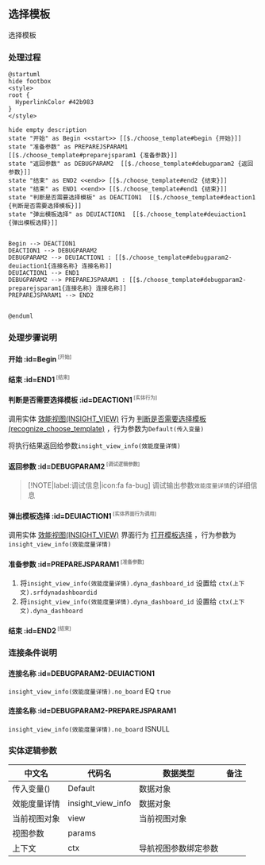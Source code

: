 ## 选择模板 <!-- {docsify-ignore-all} -->

   选择模板

### 处理过程

```plantuml
@startuml
hide footbox
<style>
root {
  HyperlinkColor #42b983
}
</style>

hide empty description
state "开始" as Begin <<start>> [[$./choose_template#begin {开始}]]
state "准备参数" as PREPAREJSPARAM1  [[$./choose_template#preparejsparam1 {准备参数}]]
state "返回参数" as DEBUGPARAM2  [[$./choose_template#debugparam2 {返回参数}]]
state "结束" as END2 <<end>> [[$./choose_template#end2 {结束}]]
state "结束" as END1 <<end>> [[$./choose_template#end1 {结束}]]
state "判断是否需要选择模板" as DEACTION1  [[$./choose_template#deaction1 {判断是否需要选择模板}]]
state "弹出模板选择" as DEUIACTION1  [[$./choose_template#deuiaction1 {弹出模板选择}]]


Begin --> DEACTION1
DEACTION1 --> DEBUGPARAM2
DEBUGPARAM2 --> DEUIACTION1 : [[$./choose_template#debugparam2-deuiaction1{连接名称} 连接名称]]
DEUIACTION1 --> END1
DEBUGPARAM2 --> PREPAREJSPARAM1 : [[$./choose_template#debugparam2-preparejsparam1{连接名称} 连接名称]]
PREPAREJSPARAM1 --> END2


@enduml
```


### 处理步骤说明

#### 开始 :id=Begin<sup class="footnote-symbol"> <font color=gray size=1>[开始]</font></sup>




#### 结束 :id=END1<sup class="footnote-symbol"> <font color=gray size=1>[结束]</font></sup>




#### 判断是否需要选择模板 :id=DEACTION1<sup class="footnote-symbol"> <font color=gray size=1>[实体行为]</font></sup>



调用实体 [效能视图(INSIGHT_VIEW)](module/Insight/insight_view.md) 行为 [判断是否需要选择模板(recognize_choose_template)](module/Insight/insight_view#行为) ，行为参数为`Default(传入变量)`

将执行结果返回给参数`insight_view_info(效能度量详情)`

#### 返回参数 :id=DEBUGPARAM2<sup class="footnote-symbol"> <font color=gray size=1>[调试逻辑参数]</font></sup>



> [!NOTE|label:调试信息|icon:fa fa-bug]
> 调试输出参数`效能度量详情`的详细信息

#### 弹出模板选择 :id=DEUIACTION1<sup class="footnote-symbol"> <font color=gray size=1>[实体界面行为调用]</font></sup>



调用实体 [效能视图(INSIGHT_VIEW)](module/Insight/insight_view.md) 界面行为 [打开模板选择](module/Insight/insight_view#界面行为) ，行为参数为`insight_view_info(效能度量详情)`

#### 准备参数 :id=PREPAREJSPARAM1<sup class="footnote-symbol"> <font color=gray size=1>[准备参数]</font></sup>



1. 将`insight_view_info(效能度量详情).dyna_dashboard_id` 设置给  `ctx(上下文).srfdynadashboardid`
2. 将`insight_view_info(效能度量详情).dyna_dashboard_id` 设置给  `ctx(上下文).dyna_dashboard`

#### 结束 :id=END2<sup class="footnote-symbol"> <font color=gray size=1>[结束]</font></sup>




### 连接条件说明
#### 连接名称 :id=DEBUGPARAM2-DEUIACTION1

```insight_view_info(效能度量详情).no_board``` EQ ```true```
#### 连接名称 :id=DEBUGPARAM2-PREPAREJSPARAM1

```insight_view_info(效能度量详情).no_board``` ISNULL


### 实体逻辑参数

|    中文名   |    代码名    |  数据类型      |备注 |
| --------| --------| --------  | --------   |
|传入变量(<i class="fa fa-check"/></i>)|Default|数据对象||
|效能度量详情|insight_view_info|数据对象||
|当前视图对象|view|当前视图对象||
|视图参数|params|||
|上下文|ctx|导航视图参数绑定参数||
